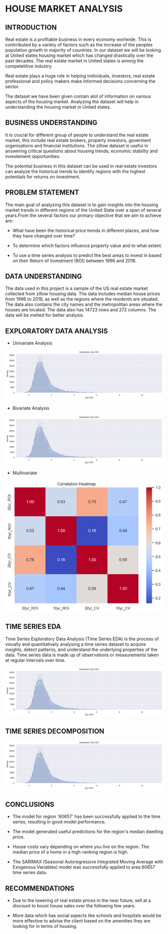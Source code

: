 # HOUSE MARKET ANALYSIS

## INTRODUCTION

Real estate is a profitable business in every economy worlwide. This is contrributed by a variety of factors such as the increase of the peoples population growth in majority of countries. In our dataset we will be looking at United states housing market which has changed drastically over the past decades. The real estate market in United states is among the competetitive industry.

Real estate plays a huge role in helping individuals, investors, real estate professional and policy makers make informed decisions concerning the sector.

The dataset we have been given contain alot of information on various aspects of the housing market. Analyzing the dataset will help in understanding the housing market in United states.

## BUSINESS UNDERSTANDING

It is crucial for different group of people to understand the real estate market, this include real estate brokers, property investors, goverment organisations and financial institutions. The zillow dataset is useful in answering critical questions about housing trends, economic stability and investement opportunities.

The potential business in this dataset can be used in real estate investors can analyze the historical trends to identify regions with the highest potentials for returns on investment.

## PROBLEM STATEMENT

The main goal of analyzing this dataset is to gain insights into the housing market trends in different regions of the United State over a span of several years.From the several factors our primary objective that we aim to achieve are:

* What have been the historical price trends in different places, and how they have changed over time?

* To determine which factors influence property value and to what extent.

* To use a time series analysis to predict the best areas to invest in based on their Return of Investment (ROI) between 1996 and 2018.

## DATA UNDERSTANDING

The data used in this project is a sample of the US real estate market collected from zillow housing data. The data includes median house prices from 1996 to 2018, as well as the regions where the residents are situated. The data also contains the city names and the metropolitan areas where the houses are located.
The data also has 14723 rows and 272 columns. The data will be melted for better analysis.

## EXPLORATORY DATA ANALYSIS

* Univariate Analysis

![Alt text](image.png)

* Bivariate Analysis

![Alt text](image-1.png)

* Multivariate

![Alt text](image-2.png)

## TIME SERIES EDA

Time Series Exploratory Data Analysis (Time Series EDA) is the process of visually and quantitatively analysing a time series dataset to acquire insights, detect patterns, and understand the underlying properties of the data. Time series data is made up of observations or measurements taken at regular intervals over time.

![Alt text](image.png)

## TIME SERIES DECOMPOSITION

![Alt text](image.png)

## CONCLUSIONS

* The model for region '60657' has been successfully applied to the time series, resulting in good model performance.

* The model generated useful predictions for the region's median dwelling price.

*  House costs vary depending on where you live on the region. The median price of a home in a high-ranking region is high.

* The SARIMAX (Seasonal Autoregressive Integrated Moving Average with Exogenous Variables) model was successfully applied to area 60657 time series data.


## RECOMMENDATIONS

* Due to the lowering of real estate prices in the near future, sell at a discount to boost house sales over the following few years.

* More data  which has social aspects like schools and hospitals would be more effective to advise the client based on the amenities they are looking for in terms of housing.

